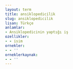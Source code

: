 ```yaml
---
layout: term
title: ansiklopedicilik
slug: ansiklopedicilik
lisan: Türkçe
anlamlar:
- Ansiklopedicinin yaptığı iş
ozellikler:
- - isim
ornekler:
- - ''
orneklerkaynak:
- - ''
---
```

